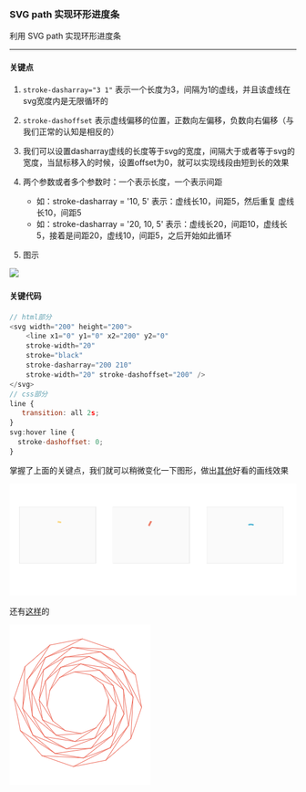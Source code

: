 ### SVG path 实现环形进度条

利用 SVG path 实现环形进度条

---

#### 关键点
1. `stroke-dasharray="3 1"` 表示一个长度为3，间隔为1的虚线，并且该虚线在svg宽度内是无限循环的
2. `stroke-dashoffset` 表示虚线偏移的位置，正数向左偏移，负数向右偏移（与我们正常的认知是相反的）
3. 我们可以设置dasharray虚线的长度等于svg的宽度，间隔大于或者等于svg的宽度，当鼠标移入的时候，设置offset为0，就可以实现线段由短到长的效果
4. 两个参数或者多个参数时：一个表示长度，一个表示间距
    + 如：stroke-dasharray = '10, 5' 表示：虚线长10，间距5，然后重复 虚线长10，间距5
    + 如：stroke-dasharray = '20, 10, 5' 表示：虚线长20，间距10，虚线长5，接着是间距20，虚线10，间距5，之后开始如此循环

5. 图示

![](https://oscimg.oschina.net/oscnet/up-39855ebb0d069a6aea81f524280e37cf840.gif)

#### 关键代码

```javascript
// html部分
<svg width="200" height="200">
    <line x1="0" y1="0" x2="200" y2="0" 
    stroke-width="20" 
    stroke="black" 
    stroke-dasharray="200 210"
    stroke-width="20" stroke-dashoffset="200" />
</svg>
// css部分
line {
   transition: all 2s;
}
svg:hover line {
  stroke-dashoffset: 0;
}
```

掌握了上面的关键点，我们就可以稍微变化一下图形，做出[其他](https://codepen.io/superwtt/embed/abmawmZ?height=450&theme-id=default&default-tab=result)好看的画线效果

![](https://raw.githubusercontent.com/superwtt/MyFileRepository/main/gif/3.gif)

还有[这样](https://codepen.io/superwtt/embed/VwKGJJx?height=450&theme-id=default&default-tab=result)的

![](https://raw.githubusercontent.com/superwtt/MyFileRepository/main/gif/4.gif)




